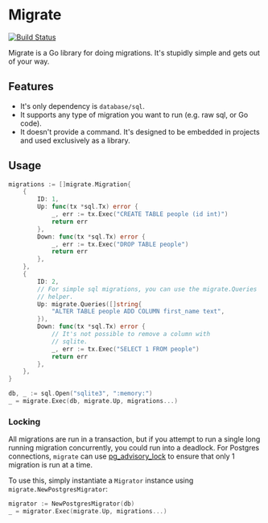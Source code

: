 # Migrate

[![Build Status](https://travis-ci.org/remind101/migrate.svg?branch=master)](https://travis-ci.org/remind101/migrate)

Migrate is a Go library for doing migrations. It's stupidly simple and gets out of your way.

## Features

* It's only dependency is `database/sql`.
* It supports any type of migration you want to run (e.g. raw sql, or Go code).
* It doesn't provide a command. It's designed to be embedded in projects and used exclusively as a library.

## Usage

```go
migrations := []migrate.Migration{
	{
		ID: 1,
		Up: func(tx *sql.Tx) error {
			_, err := tx.Exec("CREATE TABLE people (id int)")
			return err
		},
		Down: func(tx *sql.Tx) error {
			_, err := tx.Exec("DROP TABLE people")
			return err
		},
	},
	{
		ID: 2,
		// For simple sql migrations, you can use the migrate.Queries
		// helper.
		Up: migrate.Queries([]string{
			"ALTER TABLE people ADD COLUMN first_name text",
		}),
		Down: func(tx *sql.Tx) error {
			// It's not possible to remove a column with
			// sqlite.
			_, err := tx.Exec("SELECT 1 FROM people")
			return err
		},
	},
}

db, _ := sql.Open("sqlite3", ":memory:")
_ = migrate.Exec(db, migrate.Up, migrations...)
```

### Locking

All migrations are run in a transaction, but if you attempt to run a single long running migration concurrently, you could run into a deadlock. For Postgres connections, `migrate` can use [pg_advisory_lock](http://www.postgresql.org/docs/9.1/static/explicit-locking.html) to ensure that only 1 migration is run at a time.

To use this, simply instantiate a `Migrator` instance using `migrate.NewPostgresMigrator`:

```go
migrator := NewPostgresMigrator(db)
_ = migrator.Exec(migrate.Up, migrations...)
```

